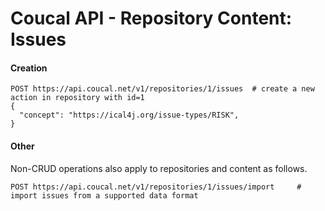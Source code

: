 # Coucal API - Repository Content: Issues

#### Creation

    POST https://api.coucal.net/v1/repositories/1/issues  # create a new action in repository with id=1
    {
      "concept": "https://ical4j.org/issue-types/RISK",
    }

#### Other

Non-CRUD operations also apply to repositories and content as follows.

    POST https://api.coucal.net/v1/repositories/1/issues/import     # import issues from a supported data format
